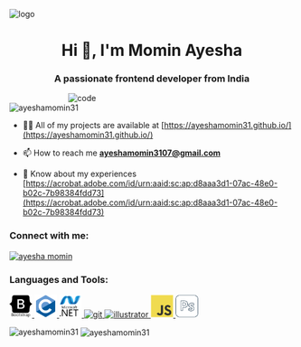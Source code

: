 ![logo](https://github.com/AyeshaMomin31/AyeshaMomin31/blob/main/Ayesha%20Momin.png)
<h1 align="center">Hi 👋, I'm Momin Ayesha</h1>
<h3 align="center">A passionate frontend developer from India</h3>

<img align="right" alt="code" width="400" src="https://assets-v2.lottiefiles.com/a/670b4778-1181-11ee-bcb2-cf9f6a4fd292/WGTr5A7bOa.gif">
<p align="left"> <img src="https://komarev.com/ghpvc/?username=ayeshamomin31&label=Profile%20views&color=0e75b6&style=flat" alt="ayeshamomin31" /> </p>

- 👨‍💻 All of my projects are available at [https://ayeshamomin31.github.io/](https://ayeshamomin31.github.io/)

- 📫 How to reach me **ayeshamomin3107@gmail.com**

- 📄 Know about my experiences [https://acrobat.adobe.com/id/urn:aaid:sc:ap:d8aaa3d1-07ac-48e0-b02c-7b98384fdd73](https://acrobat.adobe.com/id/urn:aaid:sc:ap:d8aaa3d1-07ac-48e0-b02c-7b98384fdd73)

<h3 align="left">Connect with me:</h3>
<p align="left">
<a href="https://linkedin.com/in/ayesha momin" target="blank"><img align="center" src="https://raw.githubusercontent.com/rahuldkjain/github-profile-readme-generator/master/src/images/icons/Social/linked-in-alt.svg" alt="ayesha momin" height="30" width="40" /></a>
</p>

<h3 align="left">Languages and Tools:</h3>
<p align="left"> <a href="https://getbootstrap.com" target="_blank" rel="noreferrer"> <img src="https://raw.githubusercontent.com/devicons/devicon/master/icons/bootstrap/bootstrap-plain-wordmark.svg" alt="bootstrap" width="40" height="40"/> </a> <a href="https://www.cprogramming.com/" target="_blank" rel="noreferrer"> <img src="https://raw.githubusercontent.com/devicons/devicon/master/icons/c/c-original.svg" alt="c" width="40" height="40"/> </a> <a href="https://dotnet.microsoft.com/" target="_blank" rel="noreferrer"> <img src="https://raw.githubusercontent.com/devicons/devicon/master/icons/dot-net/dot-net-original-wordmark.svg" alt="dotnet" width="40" height="40"/> </a> <a href="https://git-scm.com/" target="_blank" rel="noreferrer"> <img src="https://www.vectorlogo.zone/logos/git-scm/git-scm-icon.svg" alt="git" width="40" height="40"/> </a> <a href="https://www.adobe.com/in/products/illustrator.html" target="_blank" rel="noreferrer"> <img src="https://www.vectorlogo.zone/logos/adobe_illustrator/adobe_illustrator-icon.svg" alt="illustrator" width="40" height="40"/> </a> <a href="https://developer.mozilla.org/en-US/docs/Web/JavaScript" target="_blank" rel="noreferrer"> <img src="https://raw.githubusercontent.com/devicons/devicon/master/icons/javascript/javascript-original.svg" alt="javascript" width="40" height="40"/> </a> <a href="https://www.photoshop.com/en" target="_blank" rel="noreferrer"> <img src="https://raw.githubusercontent.com/devicons/devicon/master/icons/photoshop/photoshop-line.svg" alt="photoshop" width="40" height="40"/> </a> </p>

<p><img align="left" src="https://github-readme-stats.vercel.app/api/top-langs?username=ayeshamomin31&show_icons=true&locale=en&layout=compact" alt="ayeshamomin31" /></p>

<p>&nbsp;<img align="center" src="https://github-readme-stats.vercel.app/api?username=ayeshamomin31&show_icons=true&locale=en" alt="ayeshamomin31" /></p>
